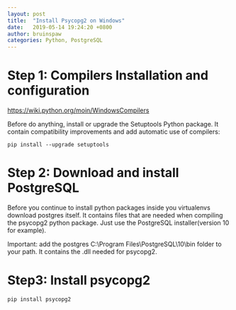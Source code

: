 ```yaml
---
layout: post
title:  "Install Psycopg2 on Windows"
date:   2019-05-14 19:24:20 +0800
author: bruinspaw
categories: Python, PostgreSQL
---
```


# Step 1: Compilers Installation and configuration

https://wiki.python.org/moin/WindowsCompilers

Before do anything, install or upgrade the Setuptools Python package. It contain compatibility improvements and add automatic use of compilers:
```
pip install --upgrade setuptools
```

# Step 2: Download and install PostgreSQL

Before you continue to install python packages inside you virtualenvs download postgres itself. It contains files that are needed when compiling the psycopg2 python package. Just use the PostgreSQL installer(version 10 for example).

Important: add the postgres C:\Program Files\PostgreSQL\10\bin folder to your path. It contains the .dll needed for psycopg2.

# Step3: Install psycopg2

```
pip install psycopg2
```
